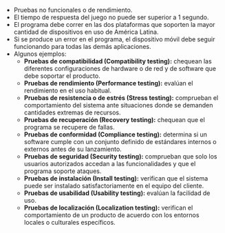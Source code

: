 - Pruebas no funcionales o de rendimiento.
- El tiempo de respuesta del juego no puede ser superior a 1 segundo.
- El programa debe correr en las dos plataformas que soporten la mayor cantidad de dispositivos en uso de América Latina.
- Si se produce un error en el programa, el dispositivo móvil debe seguir funcionando para todas las demás aplicaciones.
- Algunos ejemplos:
	- **Pruebas de compatibilidad (Compatibility testing):** chequean las diferentes configuraciones de hardware o de red y de software que debe soportar el producto. 
	- **Pruebas de rendimiento (Performance testing):** evalúan el rendimiento en el uso habitual.
	- **Pruebas de resistencia o de estrés (Stress testing):** comprueban el comportamiento del sistema ante situaciones donde se demanden cantidades extremas de recursos.
	- **Pruebas de recuperación (Recovery testing):** chequean que el programa se recupere de fallas.
	- **Pruebas de conformidad (Compliance testing):** determina si un software cumple con un conjunto definido de estándares internos o externos antes de su lanzamiento. 
	- **Pruebas de seguridad (Security testing):** comprueban que solo los usuarios autorizados accedan a las funcionalidades y que el programa soporte ataques.
	- **Pruebas de instalación (Install testing):** verifican que el sistema puede ser instalado satisfactoriamente en el equipo del cliente.
	- **Pruebas de usabilidad (Usability testing):** evalúan la facilidad de uso.
	- **Pruebas de localización (Localization testing):** verifican el comportamiento de un producto de acuerdo con los entornos locales o culturales específicos.
